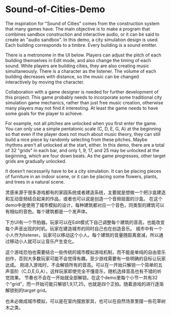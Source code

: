 # Sound-of-Cities-Demo

The inspiration for "Sound of Cities" comes from the construction system that many games have. The main objective is to make a program that combines sandbox construction and interactive audio, or it can be said to create an "audio sandbox". In this demo, a city simulation design is used. Each building corresponds to a timbre. Every building is a sound emitter.

There is a metronome in the UI below. Players can adjust the pitch of each building themselves in Edit mode, and also change the timing of each sound. While players are building cities, they are also creating music simultaneously. There is a character as the listener. The volume of each building decreases with distance, so the music can be changed interactively by moving the character.

Collaboration with a game designer is needed for further development of this project. This game probably needs to incorporate some traditional city simulation game mechanics, rather than just free music creation, otherwise many players may not find it interesting. At least the game needs to have some goals for the player to achieve. 

For example, not all pitches are unlocked when you first enter the game. You can only use a simple pentatonic scale (C, D, E, G, A) at the beginning so that even if the player does not much about music theory, they can still build a nice piece by randomly selecting from these pitches. Maybe rhythms aren't all unlocked at the start, either. In this demo, there are a total of 32 "grids" in each bar, and only 1, 9, 17, and 25 may be unlocked at the beginning, which are four down beats. As the game progresses, other target grids are gradually unlocked.

It doesn’t necessarily have to be a city simulation. It can be placing pieces of furniture in an indoor scene, or it can be placing some flowers, plants, and trees in a natural scene.

灵感来源于很多游戏都有的家园系统或者建造系统，主要就是想做一个把沙盒建造和互动音频结合起来的作品，或者也可以说是创造一个音频层面的沙盒。
在这个demo中是使用了城市模拟的设计，每种建筑都对应一个音色，同类型的建筑可以有相似的音色。每个建筑都是一个发声体。

下方UI有一个节拍器。玩家可以在Edit模式下自己调整每个建筑的音高，也能改变每个声音出现的时机。玩家在建造城市的同时自己也在创造音乐。
城市中有一个小人作为listener。玩家可以移动这个小人。每个建筑的音量随距离衰减，所以通过移动小人就可以让音乐产生变化。

这个游戏恐怕也需要结合一些传统的城市模拟游戏机制，而不能是单纯的自由音乐创作，否则大多数玩家可能不会觉得有趣。至少游戏需要有一些明确的目标让玩家达成。
刚进入游戏时，不会解锁所有的音高。可以在一开始只解锁一个简单的五声音阶（C,D,E,G,A），这样玩家即使完全不懂音乐，随机选择音高也有不错的听觉效果。
节奏也不会在一开始就全部解锁。在这个demo里每个小节一共有32个“grid”，而一开始可能只解锁1,9,17,25，也就是四个正拍。随着游戏的进行逐渐解锁别的target grid。

也未必做成城市模拟，可以是在室内摆放家具，也可以在自然场景里摆一些花草树木之类。
